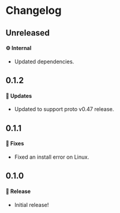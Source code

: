 # Changelog

## Unreleased

#### ⚙️ Internal

- Updated dependencies.

## 0.1.2

#### 🚀 Updates

- Updated to support proto v0.47 release.

## 0.1.1

#### 🐞 Fixes

- Fixed an install error on Linux.

## 0.1.0

#### 🎉 Release

- Initial release!
